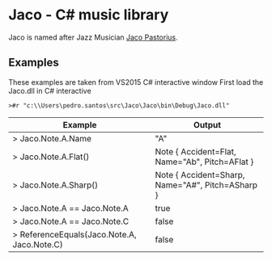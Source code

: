 # Jaco - C# music library

Jaco is named after Jazz Musician [Jaco Pastorius](https://en.wikipedia.org/wiki/Jaco_Pastorius).

## Examples

These examples are taken from VS2015 C# interactive window
First load the Jaco.dll in C# interactive
```
>#r "c:\\Users\pedro.santos\src\Jaco\Jaco\bin\Debug\Jaco.dll"
```
| Example                                     | Output                                          |
| ------------------------------------------- | ----------------------------------------------- |
| > Jaco.Note.A.Name                          | "A"              |                              |
| > Jaco.Note.A.Flat()                        | Note { Accident=Flat, Name="Ab", Pitch=AFlat }  |
| > Jaco.Note.A.Sharp()                       | Note { Accident=Sharp, Name="A#", Pitch=ASharp }|
| > Jaco.Note.A == Jaco.Note.A                | true                                            |
| > Jaco.Note.A == Jaco.Note.C                | false                                           |
| > ReferenceEquals(Jaco.Note.A, Jaco.Note.C) | false                                           |
